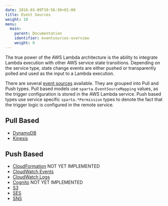 ```yaml
---
date: 2016-03-09T19:56:50+01:00
title: Event Sources
weight: 10
menu:
  main:
    parent: Documentation
    identifier: eventsources-overview
    weight: 0
---
```


The true power of the AWS Lambda architecture is the ability to integrate Lambda execution with other AWS service state transitions.  Depending on the service type, state change events are either pushed or transparently polled and used as the input to a Lambda execution.

There are several [event sources](http://docs.aws.amazon.com/lambda/latest/dg/intro-core-components.html) available.  They are grouped into Pull and Push types.  Pull based models use `sparta.EventSourceMapping` values, as the trigger configuration is stored in the AWS Lambda service.  Push based types use service specific `sparta.*Permission` types to denote the fact that the trigger logic is configured in the remote service.


## Pull Based

  * [DynamoDB](/docs/eventsources/dynamodb)
  * [Kinesis](/docs/eventsources/kinesis)

## Push Based

  * [CloudFormation](/docs/eventsources/cloudformation) <span class="label label-warning">NOT YET IMPLEMENTED</span>
  * [CloudWatch Events](/docs/eventsources/cloudwatchevents)
  * [CloudWatch Logs](/docs/eventsources/cloudwatchlogs)
  * [Cognito](/docs/eventsources/cognito) <span class="label label-warning">NOT YET IMPLEMENTED</span>
  * [S3](/docs/eventsources/s3)
  * [SES](/docs/eventsources/ses)
  * [SNS](/docs/eventsources/sns)
